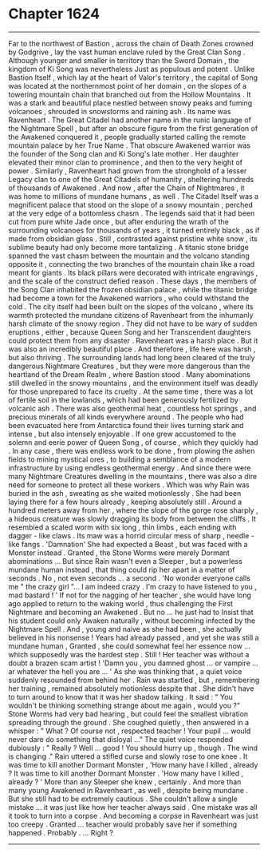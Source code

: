 
# Chapter 1624


---

Far to the northwest of Bastion , across the chain of Death Zones crowned by Godgrive , lay the vast human enclave ruled by the Great Clan Song . Although younger and smaller in territory than the Sword Domain , the kingdom of Ki Song was nevertheless Just as populous and potent .
Unlike Bastion Itself , which lay at the heart of Valor's territory , the capital of Song was located at the northernmost point of her domain , on the slopes of a towering mountain chain that branched out from the Hollow Mountains . It was a stark and beautiful place nestled between snowy peaks and fuming volcanoes , shrouded in snowstorms and raining ash .
Its name was Ravenheart . The Great Citadel had another name in the runic language of the Nightmare Spell , but after an obscure figure from the first generation of the Awakened conquered it , people gradually started calling the remote mountain palace by her True Name .
That obscure Awakened warrior was the founder of the Song clan and Ki Song's late mother . Her daughter elevated their minor clan to prominence , and then to the very height of power . Similarly , Ravenheart had grown from the stronghold of a lesser Legacy clan to one of the Great Citadels of humanity , sheltering hundreds of thousands of Awakened .
And now , after the Chain of Nightmares , it was home to millions of mundane humans , as well .
The Citadel Itself was a magnificent palace that stood on the slope of a snowy mountain , perched at the very edge of a bottomless chasm . The legends said that it had been cut from pure white Jade once , but after enduring the wrath of the surrounding volcanoes for thousands of years , it turned entirely black , as if made from obsidian glass . Still , contrasted against pristine white snow , its sublime beauty had only become more tantalizing .
A titanic stone bridge spanned the vast chasm between the mountain and the volcano standing opposite it , connecting the two branches of the mountain chain like a road meant for giants . Its black pillars were decorated with intricate engravings , and the scale of the construct defied reason .
These days , the members of the Song Clan inhabited the frozen obsidian palace , while the titanic bridge had become a town for the Awakened warriors , who could withstand the cold . The city itself had been built on the slopes of the volcano , where its warmth protected the mundane citizens of Ravenheart from the inhumanly harsh climate of the snowy region .
They did not have to be wary of sudden eruptions , either , because Queen Song and her Transcendent daughters could protect them from any disaster .
Ravenheart was a harsh place . But it was also an incredibly beautiful place .
And therefore , life here was harsh , but also thriving .
The surrounding lands had long been cleared of the truly dangerous Nightmare Creatures , but they were more dangerous than the heartland of the Dream Realm , where Bastion stood . Many abominations still dwelled in the snowy mountains , and the environment itself was deadly for those unprepared to face its cruelty .
At the same time , there was a lot of fertile soil in the lowlands , which had been generously fertilized by volcanic ash . There was also geothermal heat , countless hot springs , and precious minerals of all kinds everywhere around . The people who had been evacuated here from Antarctica found their lives turning stark and intense , but also intensely enjoyable .
If one grew accustomed to the solemn and eerie power of Queen Song , of course , which they quickly had .
In any case , there was endless work to be done , from plowing the ashen fields to mining mystical ores , to building a semblance of a modern infrastructure by using endless geothermal energy .
And since there were many Nightmare Creatures dwelling in the mountains , there was also a dire need for someone to protect all these workers . Which was why Rain was buried in the ash , sweating as she waited motionlessly . She had been laying there for a few hours already , keeping absolutely still .
Around a hundred meters away from her , where the slope of the gorge rose sharply , a hideous creature was slowly dragging its body from between the cliffs . It resembled a scaled worm with six long , thin limbs , each ending with dagger - like claws . Its maw was a horrid circular mess of sharp , needle - like fangs .
'Damnation'
She had expected a Beast , but was faced with a Monster instead . Granted , the Stone Worms were merely Dormant abominations ...
But since Rain wasn't even a Sleeper , but a powerless mundane human instead , that thing could rip her apart in a matter of seconds . No , not even seconds ... a second .
'No wonder everyone calls me " the crazy girl "... I am indeed crazy . I'm crazy to have listened to you , mad bastard ! '
If not for the nagging of her teacher , she would have long ago applied to return to the waking world , thus challenging the First Nightmare and becoming an Awakened . But no ... he just had to Insist that his student could only Awaken naturally , without becoming infected by the Nightmare Spell .
And , young and naive as she had been , she actually believed in his nonsense !
Years had already passed , and yet she was still a mundane human , Granted , she could somewhat feel her essence now ... which supposedly was the hardest step .
Still ! Her teacher was without a doubt a brazen scam artist !
'Damn you , you damned ghost ... or vampire ... ar whatever the hell you are ... '
As she was thinking that , a quiet voice suddenly resounded from behind her . Rain was startled , but , remembering her training , remained absolutely motionless despite that . She didn't have to turn around to know that it was her shadow talking .
It said :
" You wouldn't be thinking something strange about me again , would you ?"
Stone Worms had very bad hearing , but could feel the smallest vibration spreading through the ground . She coughed quietly , then answered in a whisper :
" What ? Of course not , respected teacher ! Your pupil ... would never dare do something that disloyal ..."
The quiet voice responded dubiously :
" Really ? Well ... good ! You should hurry up , though . The wind is changing ."
Rain uttered a stifled curse and slowly rose to one knee .
It was time to kill another Dormant Monster , 'How many have I killed , already ?
It was time to kill another Dormant Monster .
'How many have I killed , already ? '
More than any Sleeper she knew , certainly . And more than many young Awakened in Ravenheart , as well , despite being mundane .
But she still had to be extremely cautious . She couldn't allow a single mistake ... it was just like how her teacher always said . One mistake was all it took to turn into a corpse .
And becoming a corpse in Ravenheart was just too creepy .
Granted ... teacher would probably save her if something happened .
Probably .
... Right ?

---

